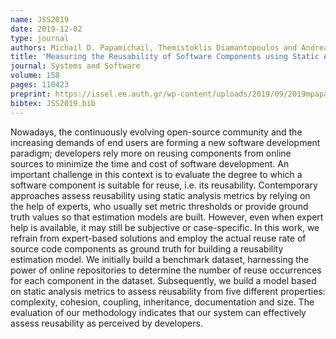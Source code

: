 ```yaml
---
name: JSS2019
date: 2019-12-02
type: journal
authors: Michail D. Papamichail, Themistoklis Diamantopoulos and Andreas L. Symeonidis
title: 'Measuring the Reusability of Software Components using Static Analysis Metrics and Reuse Rate Information'
journal: Systems and Software
volume: 158
pages: 110423
preprint: https://issel.ee.auth.gr/wp-content/uploads/2019/09/2019mpapamicJSS.pdf
bibtex: JSS2019.bib
---
```


Nowadays, the continuously evolving open-source community and the increasing demands of end users are forming a new software development paradigm; developers rely more on reusing components from online sources to minimize the time and cost of software development. An important challenge in this context is to evaluate the degree to which a software component is suitable for reuse, i.e. its reusability. Contemporary approaches assess reusability using static analysis metrics by relying on the help of experts, who usually set metric thresholds or provide ground truth values so that estimation models are built. However, even when expert help is available, it may still be subjective or case-specific. In this work, we refrain from expert-based solutions and employ the actual reuse rate of source code components as ground truth for building a reusability estimation model. We initially build a benchmark dataset, harnessing the power of online repositories to determine the number of reuse occurrences for each component in the dataset. Subsequently, we build a model based on static analysis metrics to assess reusability from five different properties: complexity, cohesion, coupling, inheritance, documentation and size. The evaluation of our methodology indicates that our system can effectively assess reusability as perceived by developers.
